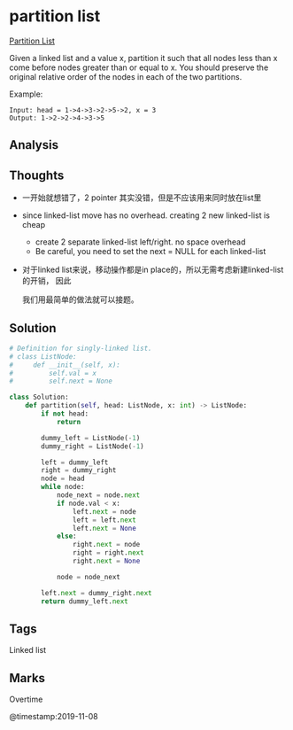 # partition list

[Partition List](https://leetcode.com/problems/partition-list)

Given a linked list and a value x, partition it such that all nodes less than x come before nodes greater than or equal to x. You should preserve the original relative order of the nodes in each of the two partitions.

Example:

```text
Input: head = 1->4->3->2->5->2, x = 3
Output: 1->2->2->4->3->5
```

## Analysis

## Thoughts

* 一开始就想错了，2 pointer 其实没错，但是不应该用来同时放在list里
* since linked-list move has no overhead. creating 2 new linked-list is cheap
  * create 2 separate linked-list left/right. no space overhead
  * Be careful, you need to set the next = NULL for each linked-list
* 对于linked list来说，移动操作都是in place的，所以无需考虑新建linked-list的开销， 因此

  我们用最简单的做法就可以接题。

## Solution

```python
# Definition for singly-linked list.
# class ListNode:
#     def __init__(self, x):
#         self.val = x
#         self.next = None

class Solution:
    def partition(self, head: ListNode, x: int) -> ListNode:
        if not head:
            return 

        dummy_left = ListNode(-1)
        dummy_right = ListNode(-1)

        left = dummy_left
        right = dummy_right
        node = head
        while node:
            node_next = node.next
            if node.val < x:
                left.next = node
                left = left.next
                left.next = None
            else:
                right.next = node
                right = right.next
                right.next = None

            node = node_next

        left.next = dummy_right.next
        return dummy_left.next
```

## Tags

Linked list

## Marks

Overtime

@timestamp:2019-11-08

